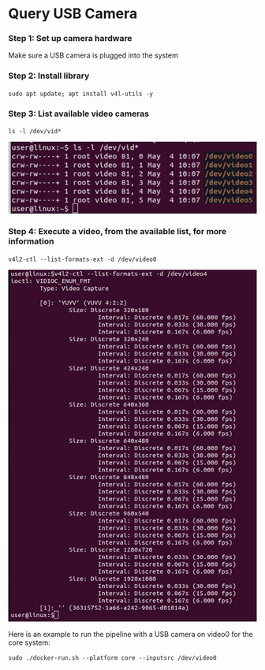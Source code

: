 # Query USB Camera

### Step 1: Set up camera hardware
Make sure a USB camera is plugged into the system

### Step 2: Install library

`sudo apt update; apt install v4l-utils -y`

### Step 3: List available video cameras 

`ls -l /dev/vid*`

[![List dev video ids](./images/list_dev_videos.png)](./images/list_dev_videos.png)

### Step 4: Execute a video, from the available list, for more information

`v4l2-ctl --list-formats-ext -d /dev/video0`

[![Execute a dev video](./images/execute_a_dev_video.png)](./images/execute_a_dev_video.png)

Here is an example to run the pipeline with a USB camera on video0 for the core system:
```
sudo ./docker-run.sh --platform core --inputsrc /dev/video0
```
